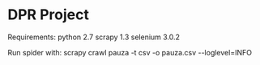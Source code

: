 # DPR Project

Requirements:
	python 2.7
	scrapy 1.3
	selenium 3.0.2
	
Run spider with:
	scrapy crawl pauza -t csv -o pauza.csv --loglevel=INFO
